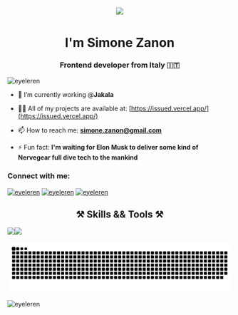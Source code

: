 <h1 align="center">
    <img src="https://readme-typing-svg.herokuapp.com/?font=Righteous&size=35&center=true&vCenter=true&width=500&height=70&duration=4000&lines=Hi!+👋;" />
</h1>

<h1 align="center">I'm Simone Zanon</h1>
<h3 align="center">Frontend developer from Italy 🇮🇹</h3>

<p align="left"> <img src="https://komarev.com/ghpvc/?username=eyeleren&label=Profile%20views&color=0e75b6&style=flat" alt="eyeleren" /> </p>

- 💼 I’m currently working @**Jakala**

- 👨‍💻 All of my projects are available at: [https://issued.vercel.app/](https://issued.vercel.app/)

- 📫 How to reach me: **simone.zanon@gmail.com**

- ⚡ Fun fact: **I'm waiting for Elon Musk to deliver some kind of Nervegear full dive tech to the mankind**

<h3 align="left">Connect with me:</h3>
<p align="left">
<a href="https://twitter.com/eyeleren" target="blank"><img align="center" src="https://raw.githubusercontent.com/rahuldkjain/github-profile-readme-generator/master/src/images/icons/Social/twitter.svg" alt="eyeleren" height="30" width="40" /></a>
<a href="https://instagram.com/eyeleren" target="blank"><img align="center" src="https://raw.githubusercontent.com/rahuldkjain/github-profile-readme-generator/master/src/images/icons/Social/instagram.svg" alt="eyeleren" height="30" width="40" /></a>
<a href="https://www.youtube.com/channel/UCG9dqJnMR1GhP2YN3FOsG3g" target="blank"><img align="center" src="https://raw.githubusercontent.com/rahuldkjain/github-profile-readme-generator/master/src/images/icons/Social/youtube.svg" alt="eyeleren" height="30" width="40" /></a>
</p>

<h2 align="center">⚒️ Skills && Tools ⚒️</h2>
<div align="center">
    <img align="left" src="https://skillicons.dev/icons?i=bootstrap,html,css,sass,php,react,vscode,github,git,figma" />
    <img align="left" src="https://skillicons.dev/icons?i=nodejs,javascript,mongodb,nextjs,mysql,postman" /><br>
</div>
<br>

 <img alt="snake eating my contributions" src="https://raw.githubusercontent.com/salesp07/salesp07/output/github-contribution-grid-snake.svg" />

<br>
<p><img align="center" src="https://github-readme-stats.vercel.app/api/top-langs?username=eyeleren&show_icons=true&theme=dark&locale=en&layout=compact" alt="eyeleren" /></p>
